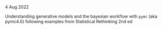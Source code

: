 4 Aug 2022

Understanding generative models and the bayesian workflow with `pymc` (aka pymc4.0) following examples from Statistical Rethinking 2nd ed 